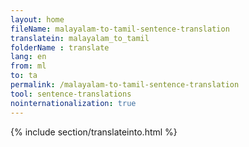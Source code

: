 ```yaml
---
layout: home
fileName: malayalam-to-tamil-sentence-translation
translatein: malayalam_to_tamil
folderName : translate
lang: en
from: ml
to: ta
permalink: /malayalam-to-tamil-sentence-translation
tool: sentence-translations
nointernationalization: true
---
```

{% include section/translateinto.html %}
